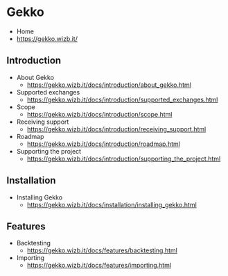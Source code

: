 # Gekko
*  Home
  * https://gekko.wizb.it/

## Introduction
* About Gekko
  * https://gekko.wizb.it/docs/introduction/about_gekko.html
* Supported exchanges
  * https://gekko.wizb.it/docs/introduction/supported_exchanges.html
* Scope
  * https://gekko.wizb.it/docs/introduction/scope.html
* Receiving support
  * https://gekko.wizb.it/docs/introduction/receiving_support.html
* Roadmap
  * https://gekko.wizb.it/docs/introduction/roadmap.html
* Supporting the project
  * https://gekko.wizb.it/docs/introduction/supporting_the_project.html

## Installation
* Installing Gekko
  * https://gekko.wizb.it/docs/installation/installing_gekko.html

## Features
* Backtesting
  * https://gekko.wizb.it/docs/features/backtesting.html
* Importing
  * https://gekko.wizb.it/docs/features/importing.html

